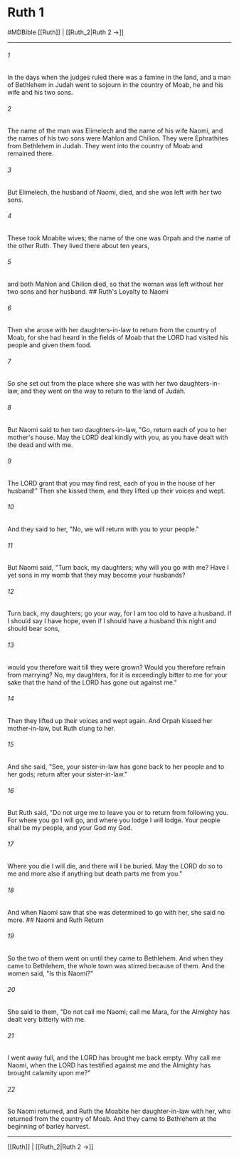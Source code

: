 # Ruth 1
#MDBible
[[Ruth]] | [[Ruth_2|Ruth 2 →]]

***

###### 1 
In the days when the judges ruled there was a famine in the land, and a man of Bethlehem in Judah went to sojourn in the country of Moab, he and his wife and his two sons. 

###### 2 
The name of the man was Elimelech and the name of his wife Naomi, and the names of his two sons were Mahlon and Chilion. They were Ephrathites from Bethlehem in Judah. They went into the country of Moab and remained there. 

###### 3 
But Elimelech, the husband of Naomi, died, and she was left with her two sons. 

###### 4 
These took Moabite wives; the name of the one was Orpah and the name of the other Ruth. They lived there about ten years, 

###### 5 
and both Mahlon and Chilion died, so that the woman was left without her two sons and her husband. ## Ruth's Loyalty to Naomi 

###### 6 
Then she arose with her daughters-in-law to return from the country of Moab, for she had heard in the fields of Moab that the LORD had visited his people and given them food. 

###### 7 
So she set out from the place where she was with her two daughters-in-law, and they went on the way to return to the land of Judah. 

###### 8 
But Naomi said to her two daughters-in-law, "Go, return each of you to her mother's house. May the LORD deal kindly with you, as you have dealt with the dead and with me. 

###### 9 
The LORD grant that you may find rest, each of you in the house of her husband!" Then she kissed them, and they lifted up their voices and wept. 

###### 10 
And they said to her, "No, we will return with you to your people." 

###### 11 
But Naomi said, "Turn back, my daughters; why will you go with me? Have I yet sons in my womb that they may become your husbands? 

###### 12 
Turn back, my daughters; go your way, for I am too old to have a husband. If I should say I have hope, even if I should have a husband this night and should bear sons, 

###### 13 
would you therefore wait till they were grown? Would you therefore refrain from marrying? No, my daughters, for it is exceedingly bitter to me for your sake that the hand of the LORD has gone out against me." 

###### 14 
Then they lifted up their voices and wept again. And Orpah kissed her mother-in-law, but Ruth clung to her. 

###### 15 
And she said, "See, your sister-in-law has gone back to her people and to her gods; return after your sister-in-law." 

###### 16 
But Ruth said, "Do not urge me to leave you or to return from following you. For where you go I will go, and where you lodge I will lodge. Your people shall be my people, and your God my God. 

###### 17 
Where you die I will die, and there will I be buried. May the LORD do so to me and more also if anything but death parts me from you." 

###### 18 
And when Naomi saw that she was determined to go with her, she said no more. ## Naomi and Ruth Return 

###### 19 
So the two of them went on until they came to Bethlehem. And when they came to Bethlehem, the whole town was stirred because of them. And the women said, "Is this Naomi?" 

###### 20 
She said to them, "Do not call me Naomi; call me Mara, for the Almighty has dealt very bitterly with me. 

###### 21 
I went away full, and the LORD has brought me back empty. Why call me Naomi, when the LORD has testified against me and the Almighty has brought calamity upon me?" 

###### 22 
So Naomi returned, and Ruth the Moabite her daughter-in-law with her, who returned from the country of Moab. And they came to Bethlehem at the beginning of barley harvest. 

***

[[Ruth]] | [[Ruth_2|Ruth 2 →]]
